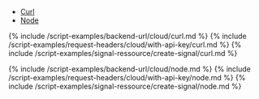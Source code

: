 <!-- Nav tabs -->
<ul class="nav nav-tabs code-nav-tabs" role="tablist">
  <li class="nav-item">
    <a class="nav-link curl-language active" id="create-signal-curl-cloud-tab" data-toggle="tab" href="#create-signal-curl-cloud" role="tab" aria-controls="create-signal-curl-cloud" aria-selected="true">Curl</a>
  </li>
  <li class="nav-item">
    <a class="nav-link node-language" id="create-signal-node-cloud-tab" data-toggle="tab" href="#create-signal-node-cloud" role="tab" aria-controls="create-signal-node-cloud" aria-selected="false">Node</a>
  </li>
</ul>

<!-- Tab panes -->
<div class="tab-content">

<!-- Curl code -->
<div class="code tab-pane active" id="create-signal-curl-cloud" role="tabpanel" aria-labelledby="create-signal-curl-cloud-tab" markdown="1">
{% include /script-examples/backend-url/cloud/curl.md %}
{% include /script-examples/request-headers/cloud/with-api-key/curl.md %}
{% include /script-examples/signal-ressource/create-signal/curl.md %}

<!-- copy button -->
<a class="btn btn-sm copy-action" data-toggle="tooltip" data-placement="top" title="copy" onclick="copyToClipBoard('create-signal-curl-cloud')"><i class="fa fa-copy"></i></a>

<!-- edit button -->
<a class="btn btn-sm edit-action"  data-toggle="tooltip" data-placement="top" title="edit" href="https://github.com/DasKeyboard/Daskeyboard.io/blob/master/_includes/script-examples/signal-ressource/create-signal/curl.md"><i class="fa fa-edit"></i></a>
</div>

<!-- Node code -->
<div class="code tab-pane" id="create-signal-node-cloud" role="tabpanel" aria-labelledby="create-signal-node-cloud-tab" markdown="1">
{% include /script-examples/backend-url/cloud/node.md %}
{% include /script-examples/request-headers/cloud/with-api-key/node.md %}
{% include /script-examples/signal-ressource/create-signal/node.md %}
<!-- copy button -->
<a class="btn btn-sm copy-action" data-toggle="tooltip" data-placement="top" title="copy" onclick="copyToClipBoard('create-signal-node-cloud')"><i class="fa fa-copy"></i></a>

<!-- edit button -->
<a class="btn btn-sm edit-action"  data-toggle="tooltip" data-placement="top" title="edit" href="https://github.com/DasKeyboard/Daskeyboard.io/blob/master/_includes/script-examples/signal-ressource/create-signal/node.md"><i class="fa fa-edit"></i></a>
</div>
</div>